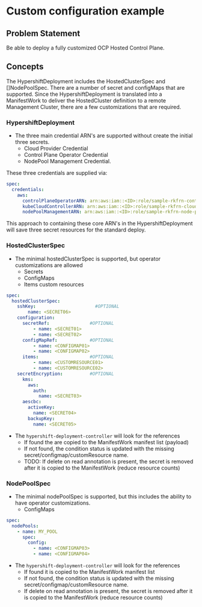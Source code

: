 # Custom configuration example

## Problem Statement
Be able to deploy a fully customized OCP Hosted Control Plane.

## Concepts
The HypershiftDeployment includes the HostedClusterSpec and []NodePoolSpec. There are a number of secret and configMaps that are supported. Since the HypershiftDeployment is translated into a ManifestWork to deliver the HostedCluster definition to a remote Management Cluster, there are a few customizations that are required.

### HypershiftDeployment
* The three main credential ARN's are supported without create the initial three secrets.
  * Cloud Provider Credential
  * Control Plane Operator Credential
  * NodePool Management Credential.

These three credentials are supplied via:
```yaml
spec:
  credentials:
    aws:
      controlPlaneOperatorARN: arn:aws:iam::<ID>:role/sample-rkfrn-control-plane-operator
      kubeCloudControllerARN: arn:aws:iam::<ID>:role/sample-rkfrn-cloud-controller
      nodePoolManagementARN: arn:aws:iam::<ID>:role/sample-rkfrn-node-pool
```
This approach to containing these core ARN's in the HypershiftDeployment will save three secret resources for the standard deploy.

### HostedClusterSpec
* The minimal hostedClusterSpec is supported, but operator customizations are allowed
  * Secrets
  * ConfigMaps
  * Items  custom resources
```yaml
spec:
  hostedClusterSpec:
    sshKey:                      #OPTIONAL
        name: <SECRET06>
    configuration:
      secretRef:               #OPTIONAL
          - name: <SECRET01>
          - name: <SECRET02>
      configMapRef:            #OPTIONAL
          - name: <CONFIGMAP01>
          - name: <CONFIGMAP02>
      items:                   #OPTIONAL
          - name: <CUSTOMRESOURCE01>
          - name: <CUSTOMRESOURCE02>
    secretEncryption:          #OPTIONAL
      kms:
        aws:
          auth:
            name: <SECRET03>
      aescbc:
        activeKey:
          name: <SECRET04>
        backupKey:
          name: <SECRET05>
```
* The `hypershift-deployment-controller` will look for the references
  * If found the are copied to the ManifestWork manifest list (payload)
  * If not found, the condition status is updated with the missing secret/configmap/customResource name.
  * TODO: If delete on read annotation is present, the secret is removed after it is copied to the ManifestWork (reduce resource counts)

### NodePoolSpec
* The minimal nodePoolSpec is supported, but this includes the ability to have operator customizations.
  * ConfigMaps
```yaml
spec:
  nodePools:
    - name: MY_POOL
      spec:
        config:     
          - name: <CONFIGMAP03>
          - name: <CONFIGMAP04>
```
* The `hypershift-deployment-controller` will look for the references
  * If found it is copied to the ManifestWork manifest list
  * If not found, the condition status is updated with the missing secret/configmap/customResource name.
  * If delete on read annotation is present, the secret is removed after it is copied to the ManifestWork (reduce resource counts)